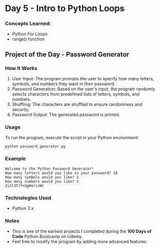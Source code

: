 
# Day 5 - Intro to Python Loops

### Concepts Learned: 
- Python For Loops
- range() function

## Project of the Day - Password Generator

### How It Works

1. User Input: The program prompts the user to specify how many letters, symbols, and numbers they want in their password.
2. Password Generation: Based on the user's input, the program randomly selects characters from predefined lists of letters, symbols, and numbers.
3. Shuffling: The characters are shuffled to ensure randomness and security.
4. Password Output: The generated password is printed.

### Usage

To run the program, execute the script in your Python environment:

```
python password_generator.py
```

### Example

```
Welcome to the Python Password Generator!
How many letters would you like in your password? 10
How many symbols would you like? 5
How many numbers would you like? 3
2i3l3T)f+Gg#e)cvW)
```

### Technologies Used
- Python 3.x

### Notes

- This is one of the earliest projects I completed during the **100 Days of Code** Python Bootcamp on Udemy.
- Feel free to modify the program by adding more advanced features.